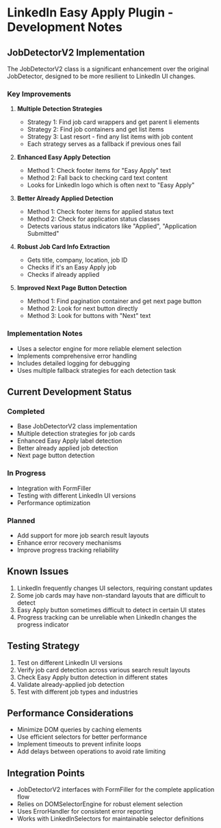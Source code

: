 # LinkedIn Easy Apply Plugin - Development Notes

## JobDetectorV2 Implementation

The JobDetectorV2 class is a significant enhancement over the original JobDetector, designed to be more resilient to LinkedIn UI changes.

### Key Improvements

1. **Multiple Detection Strategies**
   - Strategy 1: Find job card wrappers and get parent li elements
   - Strategy 2: Find job containers and get list items
   - Strategy 3: Last resort - find any list items with job content
   - Each strategy serves as a fallback if previous ones fail

2. **Enhanced Easy Apply Detection**
   - Method 1: Check footer items for "Easy Apply" text
   - Method 2: Fall back to checking card text content
   - Looks for LinkedIn logo which is often next to "Easy Apply"

3. **Better Already Applied Detection**
   - Method 1: Check footer items for applied status text
   - Method 2: Check for application status classes
   - Detects various status indicators like "Applied", "Application Submitted"

4. **Robust Job Card Info Extraction**
   - Gets title, company, location, job ID
   - Checks if it's an Easy Apply job
   - Checks if already applied

5. **Improved Next Page Button Detection**
   - Method 1: Find pagination container and get next page button
   - Method 2: Look for next button directly
   - Method 3: Look for buttons with "Next" text

### Implementation Notes

- Uses a selector engine for more reliable element selection
- Implements comprehensive error handling
- Includes detailed logging for debugging
- Uses multiple fallback strategies for each detection task

## Current Development Status

### Completed
- Base JobDetectorV2 class implementation
- Multiple detection strategies for job cards
- Enhanced Easy Apply label detection
- Better already applied job detection
- Next page button detection

### In Progress
- Integration with FormFiller
- Testing with different LinkedIn UI versions
- Performance optimization

### Planned
- Add support for more job search result layouts
- Enhance error recovery mechanisms
- Improve progress tracking reliability

## Known Issues

1. LinkedIn frequently changes UI selectors, requiring constant updates
2. Some job cards may have non-standard layouts that are difficult to detect
3. Easy Apply button sometimes difficult to detect in certain UI states
4. Progress tracking can be unreliable when LinkedIn changes the progress indicator

## Testing Strategy

1. Test on different LinkedIn UI versions
2. Verify job card detection across various search result layouts
3. Check Easy Apply button detection in different states
4. Validate already-applied job detection
5. Test with different job types and industries

## Performance Considerations

- Minimize DOM queries by caching elements
- Use efficient selectors for better performance
- Implement timeouts to prevent infinite loops
- Add delays between operations to avoid rate limiting

## Integration Points

- JobDetectorV2 interfaces with FormFiller for the complete application flow
- Relies on DOMSelectorEngine for robust element selection
- Uses ErrorHandler for consistent error reporting
- Works with LinkedInSelectors for maintainable selector definitions 